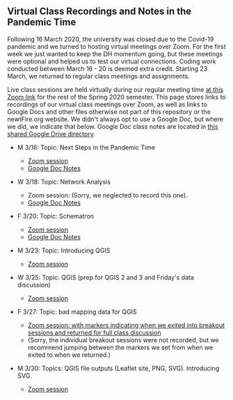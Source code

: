 ## Virtual Class Recordings and Notes in the Pandemic Time 

Following 16 March 2020, the university was closed due to the Covid-19 pandemic and we turned to hosting virtual meetings over Zoom. 
For the first week we just wanted to keep the DH momentum going, but these meetings were optional and helped us to test our virtual connections. Coding work conducted between March 16 - 20 is deemed extra credit.
Starting 23 March, we returned to regular class meetings and assignments. 

Live class sessions are held virtually during our regular meeting time [at this Zoom link](https://pitt.zoom.us/j/862800079) for the rest of the Spring 2020 semester. This page stores links to recordings of our virtual class meetings over Zoom, as well as links to Google Docs and other files otherwise not part of this repository or the newtFire.org website. 
We didn't always opt to use a Google Doc, but where we did, we indicate that below. Google Doc class notes are located in [this shared Google Drive directory](https://drive.google.com/drive/folders/17R-XhKpJn13KgNsIuso8zNQ5GYWjvrO0).

* M 3/16: Topic: Next Steps in the Pandemic Time 
     * [Zoom session](https://pitt.zoom.us/rec/share/5e1LML_r5zJLAY3p8UrSU6gHII67T6a80CIa8_NYyE1QwjJk7w1Sq6hEx-ZfHPud)
     * [Google Doc Notes](https://docs.google.com/document/d/1kr4MgsliF_hmYHVkwiY1w77uaKyUd_DOWPjw3UJ3qss/edit?usp=sharing)


* W 3/18: Topic: Network Analysis
     * Zoom session: (Sorry, we neglected to record this one).
     * [Google Doc Notes](https://docs.google.com/document/d/1qH9Q4b8AZv1LFeONr1f881F59OCFC7TMsR1SpbOJAa0/edit?usp=sharing)
     

* F 3/20: Topic: Schematron
     * [Zoom session](https://pitt.zoom.us/rec/play/7pF5dOyhqTg3SdXAsgSDCvArW9S6L6ms1nNM-fAInUi3B3kAMQDyZrNDZuE00exAdYtjWlJbw5i-bTAx?autoplay=true)
     * [Google Doc Notes](https://docs.google.com/document/d/1M2IiMZSrN14LfpgGz7m6ISt0gV9Npfl6I5lLqn2g_zc/edit?usp=sharing)
     
* M 3/23: Topic: Introducing QGIS
     * [Zoom session](https://pitt.zoom.us/rec/share/4OZTKpfZx1JOT9LEs2qYcfcCP6-8T6a80CQc86Zcyh0HeLkAOHsGNQNGyA8vsOEx)
     
* W 3/25: Topic: QGIS (prep for QGIS 2 and 3 and Friday's data discussion)
    * [Zoom session](https://pitt.zoom.us/rec/share/vcVuKuCt0EhOc4HzsWr1R6BmJLThaaa8hiMY__ZfzkYlV2mkiZFsHgOF4sRZ_Sbb)
    
* F 3/27: Topic: bad mapping data for QGIS
    * [Zoom session: with markers indicating when we exited into breakout sessions and returned for full class discussion](https://pitt.zoom.us/rec/share/_ZR1c6zo2EpOYqPEyWv-Bf8EPIG_eaa81SFI8vAEzx7DEsUEgYYelwtbx_wq4bFH)
    * (Sorry, the individual breakout sessions were not recorded, but we recommend jumping between the markers we set from when we exited to when we returned.)

* M 3/30: Topics: QGIS file outputs (Leaflet site, PNG, SVG). Introducing SVG.
    * [Zoom session](https://pitt.zoom.us/rec/share/4uJvdIrr0kpJHpHh8FzzUZEITtq8T6a81nQWrvsKzU3pGb6ahMz--VWUXCmdpl39)

